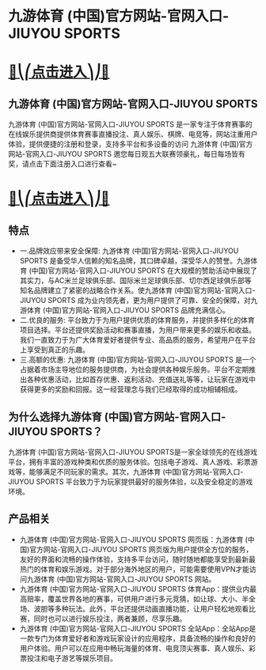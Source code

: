 # 九游体育 (中国)官方网站-官网入口-JIUYOU SPORTS

# [🍉⎝⎛点击进入⎞⎠🍉](https://kkdd668.cn)
## 九游体育 (中国)官方网站-官网入口-JIUYOU SPORTS
九游体育 (中国)官方网站-官网入口-JIUYOU SPORTS 是一家专注于体育赛事的在线娱乐提供商提供体育赛事直播投注、真人娱乐、棋牌、电竞等，网站注重用户体验，提供便捷的注册和登录，支持多平台和多设备的访问 九游体育 (中国)官方网站-官网入口-JIUYOU SPORTS 邀您每日观五大联赛领豪礼，每日每场皆有奖，请点击下面注册入口进行查看~
# [🍉⎝⎛点击进入⎞⎠🍉](https://kkdd668.cn)

## 特点
- 一.品牌效应带来安全保障: 九游体育 (中国)官方网站-官网入口-JIUYOU SPORTS 是备受华人信赖的知名品牌，其口碑卓越，深受华人的赞誉。九游体育 (中国)官方网站-官网入口-JIUYOU SPORTS 在大规模的赞助活动中展现了其实力，与AC米兰足球俱乐部、国际米兰足球俱乐部、切尔西足球俱乐部等知名品牌建立了紧密的战略合作关系。使九游体育 (中国)官方网站-官网入口-JIUYOU SPORTS 成为业内领先者，更为用户提供了可靠、安全的保障，对九游体育 (中国)官方网站-官网入口-JIUYOU SPORTS 品牌充满信心。
- 二.优良的服务: 平台致力于为用户提供优质的体育服务，并提供多样化的体育项目选择。平台还提供奖励活动和赛事直播，为用户带来更多的娱乐和收益。我们一直致力于为广大体育爱好者提供专业、高品质的服务，希望用户在平台上享受到真正的乐趣。
- 三.高额的优惠: 九游体育 (中国)官方网站-官网入口-JIUYOU SPORTS 是一个占据着市场主导地位的服务提供商，为社会提供各种娱乐服务。平台不定期推出各种优惠活动，比如首存优惠、返利活动、充值送礼等等，让玩家在游戏中获得更多的奖励和回报。这一经营理念与我们已经取得的成功相辅相成。

## 为什么选择九游体育 (中国)官方网站-官网入口-JIUYOU SPORTS？
九游体育 (中国)官方网站-官网入口-JIUYOU SPORTS是一家全球领先的在线游戏平台，拥有丰富的游戏种类和优质的服务体验。包括电子游戏、真人游戏、彩票游戏等，能够满足不同玩家的需求。其次，九游体育 (中国)官方网站-官网入口-JIUYOU SPORTS 平台致力于为玩家提供最好的服务体验，以及安全稳定的游戏环境。
## 产品相关
- 九游体育 (中国)官方网站-官网入口-JIUYOU SPORTS 网页版：九游体育 (中国)官方网站-官网入口-JIUYOU SPORTS 网页版为用户提供全方位的服务，友好的界面和流畅的操作体验，支持多平台访问，随时随地都能享受到最新最热门的体育和娱乐游戏。对于部分海外地区的用户，可能需要使用VPN才能访问九游体育 (中国)官方网站-官网入口-JIUYOU SPORTS 网站。
- 九游体育 (中国)官方网站-官网入口-JIUYOU SPORTS 体育App：提供业内最高赔率，覆盖世界各地的赛事，可供用户进行多元竞猜，如让球、大小、半全场、波胆等多种玩法。此外，平台还提供动画直播功能，让用户轻松地观看比赛，同时也可以进行娱乐投注，两者兼顾，尽享乐趣。
- 九游体育 (中国)官方网站-官网入口-JIUYOU SPORTS 全站App：全站App是一款专门为体育爱好者和游戏玩家设计的应用程序，具备流畅的操作和良好的用户体验。用户可以在应用中畅玩海量的体育、电竞顶尖赛事、真人娱乐、彩票投注和电子游艺等娱乐项目。
